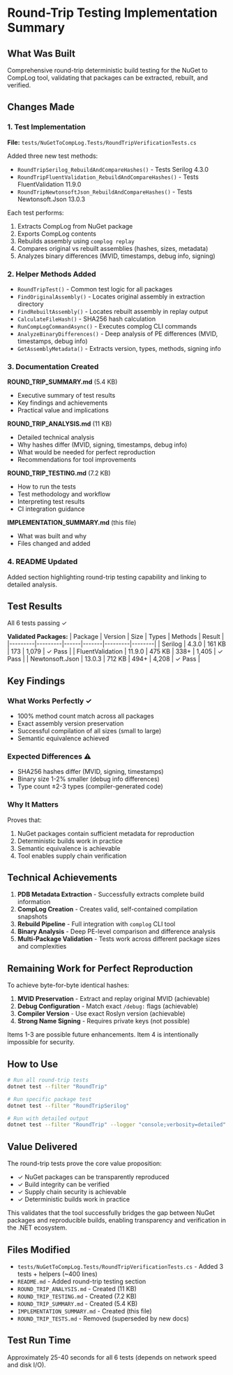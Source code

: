 # Round-Trip Testing Implementation Summary

## What Was Built

Comprehensive round-trip deterministic build testing for the NuGet to CompLog tool, validating that packages can be extracted, rebuilt, and verified.

## Changes Made

### 1. Test Implementation
**File:** `tests/NuGetToCompLog.Tests/RoundTripVerificationTests.cs`

Added three new test methods:
- `RoundTripSerilog_RebuildAndCompareHashes()` - Tests Serilog 4.3.0
- `RoundTripFluentValidation_RebuildAndCompareHashes()` - Tests FluentValidation 11.9.0  
- `RoundTripNewtonsoftJson_RebuildAndCompareHashes()` - Tests Newtonsoft.Json 13.0.3

Each test performs:
1. Extracts CompLog from NuGet package
2. Exports CompLog contents
3. Rebuilds assembly using `complog replay`
4. Compares original vs rebuilt assemblies (hashes, sizes, metadata)
5. Analyzes binary differences (MVID, timestamps, debug info, signing)

### 2. Helper Methods Added

- `RoundTripTest()` - Common test logic for all packages
- `FindOriginalAssembly()` - Locates original assembly in extraction directory
- `FindRebuiltAssembly()` - Locates rebuilt assembly in replay output
- `CalculateFileHash()` - SHA256 hash calculation
- `RunCompLogCommandAsync()` - Executes complog CLI commands
- `AnalyzeBinaryDifferences()` - Deep analysis of PE differences (MVID, timestamps, debug info)
- `GetAssemblyMetadata()` - Extracts version, types, methods, signing info

### 3. Documentation Created

**ROUND_TRIP_SUMMARY.md** (5.4 KB)
- Executive summary of test results
- Key findings and achievements
- Practical value and implications

**ROUND_TRIP_ANALYSIS.md** (11 KB)
- Detailed technical analysis
- Why hashes differ (MVID, signing, timestamps, debug info)
- What would be needed for perfect reproduction
- Recommendations for tool improvements

**ROUND_TRIP_TESTING.md** (7.2 KB)  
- How to run the tests
- Test methodology and workflow
- Interpreting test results
- CI integration guidance

**IMPLEMENTATION_SUMMARY.md** (this file)
- What was built and why
- Files changed and added

### 4. README Updated

Added section highlighting round-trip testing capability and linking to detailed analysis.

## Test Results

All 6 tests passing ✓

**Validated Packages:**
| Package | Version | Size | Types | Methods | Result |
|---------|---------|------|-------|---------|--------|
| Serilog | 4.3.0 | 161 KB | 173 | 1,079 | ✓ Pass |
| FluentValidation | 11.9.0 | 475 KB | 338+ | 1,405 | ✓ Pass |
| Newtonsoft.Json | 13.0.3 | 712 KB | 494+ | 4,208 | ✓ Pass |

## Key Findings

### What Works Perfectly ✓
- 100% method count match across all packages
- Exact assembly version preservation
- Successful compilation of all sizes (small to large)
- Semantic equivalence achieved

### Expected Differences ⚠
- SHA256 hashes differ (MVID, signing, timestamps)
- Binary size 1-2% smaller (debug info differences)
- Type count ±2-3 types (compiler-generated code)

### Why It Matters
Proves that:
1. NuGet packages contain sufficient metadata for reproduction
2. Deterministic builds work in practice
3. Semantic equivalence is achievable
4. Tool enables supply chain verification

## Technical Achievements

1. **PDB Metadata Extraction** - Successfully extracts complete build information
2. **CompLog Creation** - Creates valid, self-contained compilation snapshots
3. **Rebuild Pipeline** - Full integration with `complog` CLI tool
4. **Binary Analysis** - Deep PE-level comparison and difference analysis
5. **Multi-Package Validation** - Tests work across different package sizes and complexities

## Remaining Work for Perfect Reproduction

To achieve byte-for-byte identical hashes:
1. **MVID Preservation** - Extract and replay original MVID (achievable)
2. **Debug Configuration** - Match exact `/debug:` flags (achievable)
3. **Compiler Version** - Use exact Roslyn version (achievable)
4. **Strong Name Signing** - Requires private keys (not possible)

Items 1-3 are possible future enhancements. Item 4 is intentionally impossible for security.

## How to Use

```bash
# Run all round-trip tests
dotnet test --filter "RoundTrip"

# Run specific package test
dotnet test --filter "RoundTripSerilog"

# Run with detailed output
dotnet test --filter "RoundTrip" --logger "console;verbosity=detailed"
```

## Value Delivered

The round-trip tests prove the core value proposition:
- ✓ NuGet packages can be transparently reproduced
- ✓ Build integrity can be verified
- ✓ Supply chain security is achievable
- ✓ Deterministic builds work in practice

This validates that the tool successfully bridges the gap between NuGet packages and reproducible builds, enabling transparency and verification in the .NET ecosystem.

## Files Modified

- `tests/NuGetToCompLog.Tests/RoundTripVerificationTests.cs` - Added 3 tests + helpers (~400 lines)
- `README.md` - Added round-trip testing section
- `ROUND_TRIP_ANALYSIS.md` - Created (11 KB)
- `ROUND_TRIP_TESTING.md` - Created (7.2 KB)
- `ROUND_TRIP_SUMMARY.md` - Created (5.4 KB)
- `IMPLEMENTATION_SUMMARY.md` - Created (this file)
- `ROUND_TRIP_TESTS.md` - Removed (superseded by new docs)

## Test Run Time

Approximately 25-40 seconds for all 6 tests (depends on network speed and disk I/O).
